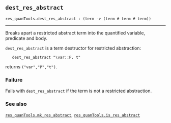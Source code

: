 ## `dest_res_abstract`

``` hol4
res_quanTools.dest_res_abstract : (term -> (term # term # term))
```

------------------------------------------------------------------------

Breaks apart a restricted abstract term into the quantified variable,
predicate and body.

`dest_res_abstract` is a term destructor for restricted abstraction:

``` hol4
   dest_res_abstract "\var::P. t"
```

returns `("var","P","t")`.

### Failure

Fails with `dest_res_abstract` if the term is not a restricted
abstraction.

### See also

[`res_quanTools.mk_res_abstract`](#res_quanTools.mk_res_abstract),
[`res_quanTools.is_res_abstract`](#res_quanTools.is_res_abstract)
